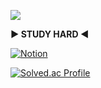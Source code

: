 <a href="https://github.com/seondal"><img src="https://hits.seeyoufarm.com/api/count/incr/badge.svg?url=https%3A%2F%2Fgithub.com%2Fseondal&count_bg=%23000000&title_bg=%23000000&icon=github.svg&icon_color=%23E7E7E7&title=GitHub&edge_flat=false)"/></a>


**▶ STUDY HARD ◀**

[![Notion](https://img.shields.io/badge/notion-999999?style=flat-square&logo=notion&logoColor=000000)](https://rune-condor-71c.notion.site/a2919249e24a4afdb9e304942e38f8c1?pvs=4)


[![Solved.ac Profile](http://mazassumnida.wtf/api/v2/generate_badge?boj=sky20808)](https://solved.ac/sky20808/)
